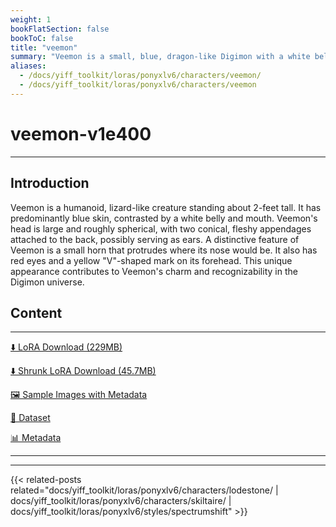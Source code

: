 ```yaml
---
weight: 1
bookFlatSection: false
bookToC: false
title: "veemon"
summary: "Veemon is a small, blue, dragon-like Digimon with a white belly, a horn on its nose, and a yellow “V”-shaped mark on its forehead."
aliases:
  - /docs/yiff_toolkit/loras/ponyxlv6/characters/veemon/
  - /docs/yiff_toolkit/loras/ponyxlv6/characters/veemon
---
```


<!--markdownlint-disable MD025 MD033 -->

# veemon-v1e400

---

## Introduction

Veemon is a humanoid, lizard-like creature standing about 2-feet tall. It has predominantly blue skin, contrasted by a white belly and mouth. Veemon's head is large and roughly spherical, with two conical, fleshy appendages attached to the back, possibly serving as ears. A distinctive feature of Veemon is a small horn that protrudes where its nose would be. It also has red eyes and a yellow "V"-shaped mark on its forehead. This unique appearance contributes to Veemon's charm and recognizability in the Digimon universe.

## Content

---

[⬇️ LoRA Download (229MB)](https://huggingface.co/k4d3/yiff_toolkit/resolve/main/ponyxl_loras/veemon-v1e400.safetensors?download=true)

[⬇️ Shrunk LoRA Download (45.7MB)](https://huggingface.co/k4d3/yiff_toolkit/resolve/main/ponyxl_loras_shrunk_2/veemon-v1e400_frockpt1_th-3.55.safetensors?download=true)

[🖼️ Sample Images with Metadata](https://huggingface.co/k4d3/yiff_toolkit/tree/main/static/{})

[📐 Dataset](https://huggingface.co/datasets/k4d3/furry/tree/main/veemon)

[📊 Metadata](https://huggingface.co/k4d3/yiff_toolkit/raw/main/ponyxl_loras/veemon-v1e400.json)

---

---

{{< related-posts related="docs/yiff_toolkit/loras/ponyxlv6/characters/lodestone/ | docs/yiff_toolkit/loras/ponyxlv6/characters/skiltaire/ | docs/yiff_toolkit/loras/ponyxlv6/styles/spectrumshift" >}}

